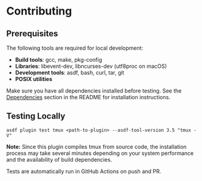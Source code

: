 # Contributing

## Prerequisites

The following tools are required for local development:

- **Build tools**: gcc, make, pkg-config
- **Libraries**: libevent-dev, libncurses-dev (utf8proc on macOS)
- **Development tools**: asdf, bash, curl, tar, git
- **POSIX utilities**

Make sure you have all dependencies installed before testing. See the [Dependencies](README.md#dependencies) section in the README for installation instructions.

## Testing Locally

```shell
asdf plugin test tmux <path-to-plugin> --asdf-tool-version 3.5 "tmux -V"
```

**Note:** Since this plugin compiles tmux from source code, the installation process may take several minutes depending on your system performance and the availability of build dependencies.

Tests are automatically run in GitHub Actions on push and PR.
